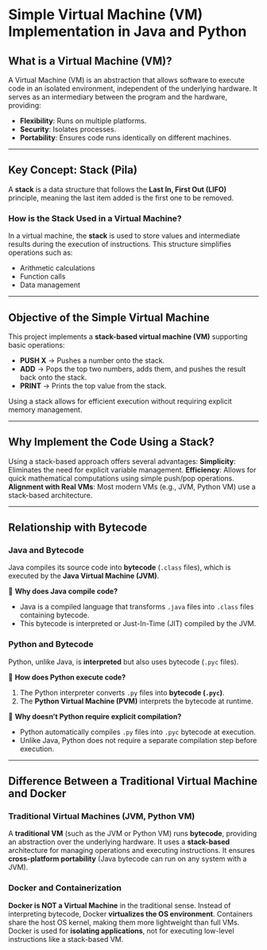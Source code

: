 # Simple Virtual Machine (VM) Implementation in Java and Python

## What is a Virtual Machine (VM)?
A Virtual Machine (VM) is an abstraction that allows software to execute code in an isolated environment, independent of the underlying hardware. It serves as an intermediary between the program and the hardware, providing:
- **Flexibility**: Runs on multiple platforms.
- **Security**: Isolates processes.
- **Portability**: Ensures code runs identically on different machines.

---
## Key Concept: Stack (Pila)
A **stack** is a data structure that follows the **Last In, First Out (LIFO)** principle, meaning the last item added is the first one to be removed. 

### How is the Stack Used in a Virtual Machine?
In a virtual machine, the **stack** is used to store values and intermediate results during the execution of instructions. This structure simplifies operations such as:
- Arithmetic calculations
- Function calls
- Data management

---
## Objective of the Simple Virtual Machine
This project implements a **stack-based virtual machine (VM)** supporting basic operations:
- **PUSH X** → Pushes a number onto the stack.
- **ADD** → Pops the top two numbers, adds them, and pushes the result back onto the stack.
- **PRINT** → Prints the top value from the stack.

Using a stack allows for efficient execution without requiring explicit memory management.

---
## Why Implement the Code Using a Stack?
Using a stack-based approach offers several advantages:
**Simplicity**: Eliminates the need for explicit variable management.
**Efficiency**: Allows for quick mathematical computations using simple push/pop operations.
**Alignment with Real VMs**: Most modern VMs (e.g., JVM, Python VM) use a stack-based architecture.

---
## Relationship with Bytecode
### Java and Bytecode
Java compiles its source code into **bytecode** (`.class` files), which is executed by the **Java Virtual Machine (JVM)**.

🔹 **Why does Java compile code?**
- Java is a compiled language that transforms `.java` files into `.class` files containing bytecode.
- This bytecode is interpreted or Just-In-Time (JIT) compiled by the JVM.

### Python and Bytecode
Python, unlike Java, is **interpreted** but also uses bytecode (`.pyc` files).

🔹 **How does Python execute code?**
1. The Python interpreter converts `.py` files into **bytecode (`.pyc`)**.
2. The **Python Virtual Machine (PVM)** interprets the bytecode at runtime.

🔹 **Why doesn’t Python require explicit compilation?**
- Python automatically compiles `.py` files into `.pyc` bytecode at execution.
- Unlike Java, Python does not require a separate compilation step before execution.

---
## Difference Between a Traditional Virtual Machine and Docker
### Traditional Virtual Machines (JVM, Python VM)
A **traditional VM** (such as the JVM or Python VM) runs **bytecode**, providing an abstraction over the underlying hardware.
It uses a **stack-based** architecture for managing operations and executing instructions.
It ensures **cross-platform portability** (Java bytecode can run on any system with a JVM).

### Docker and Containerization
**Docker is NOT a Virtual Machine** in the traditional sense.
Instead of interpreting bytecode, Docker **virtualizes the OS environment**.
Containers share the host OS kernel, making them more lightweight than full VMs.
Docker is used for **isolating applications**, not for executing low-level instructions like a stack-based VM.
